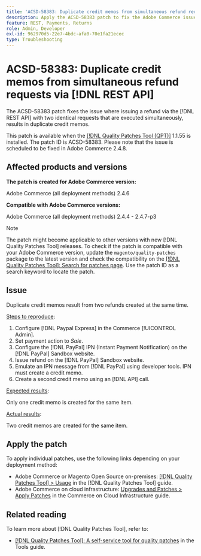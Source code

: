 ```yaml
---
title: 'ACSD-58383: Duplicate credit memos from simultaneous refund requests via [!DNL REST API]'
description: Apply the ACSD-58383 patch to fix the Adobe Commerce issue where issuing a refund via the [!DNL REST API] with two identical requests that are executed simultaneously, creates duplicate credit memos.
feature: REST, Payments, Returns
role: Admin, Developer
exl-id: 962970d5-22e7-4bdc-afa0-70e1fa21ecec
type: Troubleshooting
---
```

# ACSD-58383: Duplicate credit memos from simultaneous refund requests via [!DNL REST API] 

The ACSD-58383 patch fixes the issue where issuing a refund via the [!DNL REST API] with two identical requests that are executed simultaneously, results in duplicate credit memos.

 This patch is available when the [[!DNL Quality Patches Tool (QPT)]](/help/tools/quality-patches-tool/quality-patches-tool-to-self-serve-quality-patches.md) 1.1.55 is installed. The patch ID is ACSD-58383. Please note that the issue is scheduled to be fixed in Adobe Commerce 2.4.8. 

## Affected products and versions

**The patch is created for Adobe Commerce version:**

Adobe Commerce (all deployment methods) 2.4.6

**Compatible with Adobe Commerce versions:**

Adobe Commerce (all deployment methods) 2.4.4 - 2.4.7-p3


>[!NOTE]
>
>The patch might become applicable to other versions with new [!DNL Quality Patches Tool] releases. To check if the patch is compatible with your Adobe Commerce version, update the `magento/quality-patches` package to the latest version and check the compatibility on the [[!DNL Quality Patches Tool]: Search for patches page](https://experienceleague.adobe.com/tools/commerce-quality-patches/index.html). Use the patch ID as a search keyword to locate the patch.

## Issue

Duplicate credit memos result from two refunds created at the same time. 

<u>Steps to reproduce</u>:

1. Configure [!DNL Paypal Express] in the Commerce [!UICONTROL Admin].
1. Set payment action to *Sale*.
1. Configure the [!DNL PayPal] IPN (Instant Payment Notification) on the [!DNL PayPal] Sandbox website.
1. Issue refund on the [!DNL PayPal] Sandbox website.
1. Emulate an IPN message from [!DNL PayPal]  using developer tools. IPN must create a credit memo.
1. Create a second credit memo using an [!DNL API] call.

<u>Expected results</u>:

Only one credit memo is created for the same item.


<u>Actual results</u>:

Two credit memos are created for the same item.

## Apply the patch

To apply individual patches, use the following links depending on your deployment method:

* Adobe Commerce or Magento Open Source on-premises: [[!DNL Quality Patches Tool] > Usage](/help/tools/quality-patches-tool/usage.md) in the [!DNL Quality Patches Tool] guide.
* Adobe Commerce on cloud infrastructure: [Upgrades and Patches > Apply Patches](https://experienceleague.adobe.com/docs/commerce-cloud-service/user-guide/develop/upgrade/apply-patches.html) in the Commerce on Cloud Infrastructure guide.


## Related reading

To learn more about [!DNL Quality Patches Tool], refer to:

* [[!DNL Quality Patches Tool]: A self-service tool for quality patches](/help/tools/quality-patches-tool/quality-patches-tool-to-self-serve-quality-patches.md) in the Tools guide.
